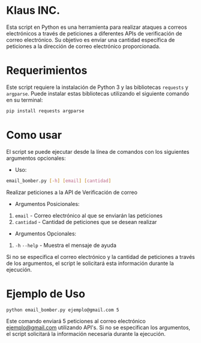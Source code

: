 # Klaus INC. 
Esta script en Python es una herramienta para realizar ataques a correos electrónicos a través de peticiones a diferentes APIs de verificación de correo electrónico. Su objetivo es enviar una cantidad específica de peticiones a la dirección de correo electrónico proporcionada.

# Requerimientos
Este script requiere la instalación de Python 3 y las bibliotecas `requests` y `argparse`.
Puede instalar estas bibliotecas utilizando el siguiente comando en su terminal:

```bash
pip install requests argparse
```

# Como usar
El script se puede ejecutar desde la línea de comandos con los siguientes argumentos opcionales:

- Uso: 
```bash
email_bomber.py [-h] [email] [cantidad]
```

Realizar peticiones a la API de Verificación de correo

- Argumentos Posicionales:
1. `email`     -  Correo electrónico al que se enviarán las peticiones
2. `cantidad`  -  Cantidad de peticiones que se desean realizar

- Argumentos Opcionales:
1. `-h` `--help`  -  Muestra el mensaje de ayuda

Si no se especifica el correo electrónico y la cantidad de peticiones a través de los argumentos, el script le solicitará esta información durante la ejecución.

# Ejemplo de Uso

```bash
python email_bomber.py ejemplo@gmail.com 5
```
Este comando enviará 5 peticiones al correo electrónico ejemplo@gmail.com utilizando API's. Si no se especifican los argumentos, el script solicitará la información necesaria durante la ejecución.
